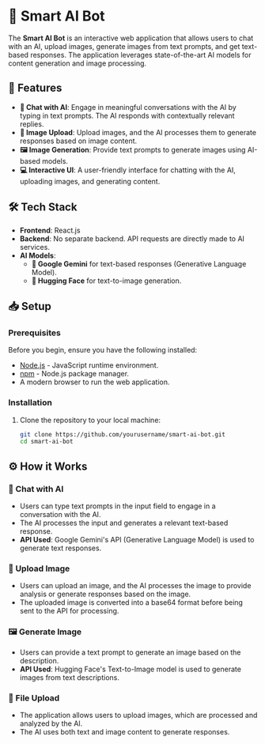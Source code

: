 # 🚀 Smart AI Bot

The **Smart AI Bot** is an interactive web application that allows users to chat with an AI, upload images, generate images from text prompts, and get text-based responses. The application leverages state-of-the-art AI models for content generation and image processing.

## 🌟 Features

- **💬 Chat with AI**: Engage in meaningful conversations with the AI by typing in text prompts. The AI responds with contextually relevant replies.
- **📸 Image Upload**: Upload images, and the AI processes them to generate responses based on image content.
- **🖼️ Image Generation**: Provide text prompts to generate images using AI-based models.
- **💻 Interactive UI**: A user-friendly interface for chatting with the AI, uploading images, and generating content.

## 🛠️ Tech Stack

- **Frontend**: React.js
- **Backend**: No separate backend. API requests are directly made to AI services.
- **AI Models**:
  - **🧠 Google Gemini** for text-based responses (Generative Language Model).
  - **🤖 Hugging Face** for text-to-image generation.

## 📥 Setup

### Prerequisites

Before you begin, ensure you have the following installed:

- [Node.js](https://nodejs.org/) - JavaScript runtime environment.
- [npm](https://npmjs.com/) - Node.js package manager.
- A modern browser to run the web application.

### Installation

1. Clone the repository to your local machine:
   ```bash
   git clone https://github.com/yourusername/smart-ai-bot.git
   cd smart-ai-bot

## ⚙️ How it Works

### 💬 Chat with AI
- Users can type text prompts in the input field to engage in a conversation with the AI.
- The AI processes the input and generates a relevant text-based response.
- **API Used**: Google Gemini's API (Generative Language Model) is used to generate text responses.

### 📸 Upload Image
- Users can upload an image, and the AI processes the image to provide analysis or generate responses based on the image.
- The uploaded image is converted into a base64 format before being sent to the API for processing.

### 🖼️ Generate Image
- Users can provide a text prompt to generate an image based on the description.
- **API Used**: Hugging Face's Text-to-Image model is used to generate images from text descriptions.

### 📂 File Upload
- The application allows users to upload images, which are processed and analyzed by the AI.
- The AI uses both text and image content to generate responses.
